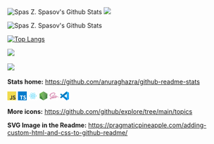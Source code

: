 <img alt="Spas Z. Spasov's Github Stats" width="400" src="https://github-readme-stats.vercel.app/api?username=pa4080&show_icons=true" />

<picture>
  <source
    srcset="https://github-readme-stats.vercel.app/api?username=pa4080&show_icons=true&theme=dark"
    media="(prefers-color-scheme: dark)"
  />
  <source
    srcset="https://github-readme-stats.vercel.app/api?username=pa4080&show_icons=true"
    media="(prefers-color-scheme: light), (prefers-color-scheme: no-preference)"
  />
  <img src="https://github-readme-stats.vercel.app/api?username=anuraghazra&show_icons=true" />
</picture>

![Spas Z. Spasov's Github Stats](https://github-readme-stats.vercel.app/api?username=pa4080&show_icons=true)

[![Top Langs](https://github-readme-stats.vercel.app/api/top-langs/?username=pa4080&layout=compact)](https://github.com/pa4080)

<picture>
  <source
    srcset="https://github-readme-stats.vercel.app/api?username=pa4080&show_icons=true&theme=dark&hide_rank=true"
    media="(prefers-color-scheme: dark)"
  />
  <source
    srcset="https://github-readme-stats.vercel.app/api?username=pa4080&show_icons=true&hide_rank=true"
    media="(prefers-color-scheme: light), (prefers-color-scheme: no-preference)"
  />
  <img src="https://github-readme-stats.vercel.app/api?username=anuraghazra&show_icons=true" />
</picture>


![](https://komarev.com/ghpvc/?username=pa4080&style=flat&color=7957d5)

**Stats home:** <https://github.com/anuraghazra/github-readme-stats>

<!---
pa4080/pa4080 is a ✨ special ✨ repository because its `README.md` (this file) appears on your GitHub profile.
You can click the Preview link to take a look at your changes.

metalevel-tech/.github is a ✨ special ✨ repository because its `profile/README.md` (this file) appears on the GitHub organisation's profile.
You can click the Preview link to take a look at your changes.

**Here are some ideas to get you started:**

🙋‍♀️ A short introduction - what is your organization all about?
🌈 Contribution guidelines - how can the community get involved?
👩‍💻 Useful resources - where can the community find your docs? Is there anything else the community should know?
🍿 Fun facts - what does your team eat for breakfast?
🧙 Remember, you can do mighty things with the power of [Markdown](https://docs.github.com/github/writing-on-github/getting-started-with-writing-and-formatting-on-github/basic-writing-and-formatting-syntax)


- 🤔 About Me:
- 🚀 A Front-End Developer.
- 🏷️ A Minimalist.
- ✉️ Reach Me: pipipi_pikachu@163.com
- 🏆 Github Stats:


- 👋 Hi, I’m @pa4080
- 👀 I’m interested in ...
- 🌱 I’m currently learning ...
- 💞️ I’m looking to collaborate on ...
- 📫 How to reach me ...
-->

<code><img height="20" src="https://raw.githubusercontent.com/github/explore/80688e429a7d4ef2fca1e82350fe8e3517d3494d/topics/javascript/javascript.png"></code>
<code><img height="20" src="https://raw.githubusercontent.com/github/explore/80688e429a7d4ef2fca1e82350fe8e3517d3494d/topics/typescript/typescript.png"></code>
<code><img height="20" src="https://raw.githubusercontent.com/github/explore/80688e429a7d4ef2fca1e82350fe8e3517d3494d/topics/react/react.png"></code>
<code><img height="20" src="https://raw.githubusercontent.com/github/explore/80688e429a7d4ef2fca1e82350fe8e3517d3494d/topics/nodejs/nodejs.png"></code>
<code><img height="20" src="https://raw.githubusercontent.com/github/explore/80688e429a7d4ef2fca1e82350fe8e3517d3494d/topics/sass/sass.png"></code>
<code><img height="20" src="https://raw.githubusercontent.com/github/explore/80688e429a7d4ef2fca1e82350fe8e3517d3494d/topics/visual-studio-code/visual-studio-code.png"></code>

**More icons:** <https://github.com/github/explore/tree/main/topics>

**SVG Image in the Readme:** <https://pragmaticpineapple.com/adding-custom-html-and-css-to-github-readme/>
